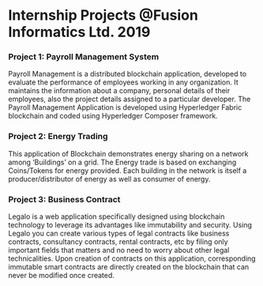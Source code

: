 # Internship Projects @Fusion Informatics Ltd. 2019

### Project 1: Payroll Management System
Payroll Management is a distributed blockchain application, developed to evaluate the performance of employees working in any organization. It maintains the information about a company, personal details of their employees, also the project details assigned to a particular developer. The Payroll Management Application is developed using Hyperledger Fabric blockchain and coded using Hyperledger Composer framework.

### Project 2: Energy Trading
This application of Blockchain demonstrates energy sharing on a network among ‘Buildings’ on a grid. The Energy trade is based on exchanging Coins/Tokens for energy provided. Each building in the network is itself a producer/distributor of energy as well as consumer of energy.

### Project 3: Business Contract
Legalo is a web application specifically designed using blockchain technology to leverage its advantages like immutability and security. Using Legalo you can create various types of legal contracts like business contracts, consultancy contracts, rental contracts, etc by filing only important fields that matters and no need to worry about other legal technicalities. Upon creation of contracts on this application, corresponding immutable smart contracts are directly created on the blockchain that can never be modified once created.
